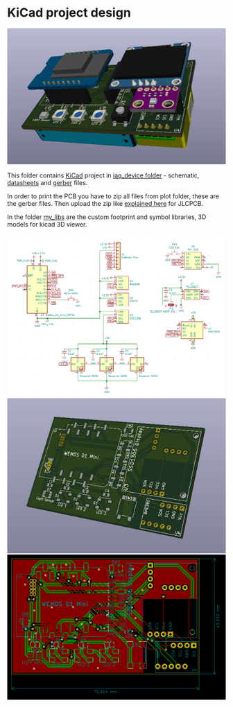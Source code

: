 # KiCad project design
![](../images/kicad_3d.png)

This folder contains [KiCad](https://www.kicad.org/) project in [iaq_device folder](iaq_device) - schematic, [datasheets](iaq_device/datasheets) and [gerber](iaq_device/plot) files.

In order to print the PCB you have to zip all files from plot folder, these are the gerber files. Then upload the zip like [explained here](https://support.jlcpcb.com/article/21-how-do-i-place-an-order) for JLCPCB.

In the folder [my_libs](my_libs) are the custom footprint and symbol libraries, 3D models for kicad 3D viewer.

![](../images/schematic.png)
![](../images/pcb.jpg)
![](../images/pcb.png)
